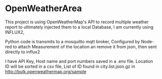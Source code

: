 # OpenWeatherArea
This project is using OpenWeatherMap's API to record multiple weather report to ultimately injected them to a local Database,
I am currently using INFLUX2,

Python code is transmits to a mosquitto mqtt broker, Configured by Node-red to attach Measurement of the location an remove it from json, then sent directly to influx2

I have API Key, Host name and port numbers saved in a .env file. Location ID will be sorted in a csv file, 
List of ID found in city.list.json.gz in http://bulk.openweathermap.org/sample
